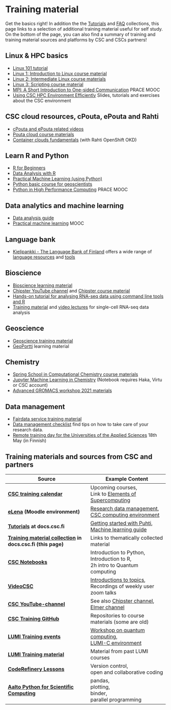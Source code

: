 # Training material

Get the basics right! In addition the the [Tutorials](tutorials/index.md) 
and [FAQ](faq/index.md) collections, 
this page links to a selection of additional training material useful 
for self study. On the bottom of the page, you can also find a summary of training and training material sources and platforms by CSC and CSCs partners!
 
## Linux & HPC basics
*   [Linux 101 tutorial](tutorials/env-guide/overview.md)
*   [Linux 1: Introduction to Linux course material](https://www.csc.fi/en/web/training/-/linux1_autumn2018)
*   [Linux 2: Intermediate Linux course materials](https://www.csc.fi/web/training/-/linux-2-november-2018)
*   [Linux 3: Scripting course material](https://www.csc.fi/web/training/-/linux3_spring_2019)
*   [MPI: A Short Introduction to One-sided Communication](https://www.futurelearn.com/courses/mpi-one-sided) PRACE MOOC
*   [Using CSC HPC Environment Efficiently](https://a3s.fi/CSC_training/csc-env.html) Slides, tutorials and exercises about the CSC environment
 
## CSC cloud resources, cPouta, ePouta and Rahti
*   [cPouta and ePouta related videos](../cloud/pouta/pouta-videos.md)
*   [Pouta cloud course materials](https://pouta-course.a3s.fi/index.html)
*   [Container clouds fundamentals](https://rahti-course.a3s.fi/basic.html) (with Rahti OpenShift OKD)
 
## Learn R and Python
*   [R for Beginners](https://github.com/csc-training/R-for-beginners)
*   [Data Analysis with R](https://github.com/csc-training/da-with-r-remote)
*   [Practical Machine Learning (using Python)](https://e-learn.csc.fi/course/view.php?id=14)
*   [Python basic course for geoscientists](https://geo-python.github.io/site/)
*   [Python in High Performance Computing](https://www.futurelearn.com/courses/python-in-hpc) PRACE MOOC
 
## Data analytics and machine learning
*   [Data analysis guide](tutorials/da-guide.md)
*   [Practical machine learning](https://e-learn.csc.fi/course/view.php?id=14) MOOC
 
## Language bank
*   [Kielipankki - The Language Bank of Finland](https://www.kielipankki.fi/language-bank/) offers a wide range of [language resources](https://www.kielipankki.fi/corpora/) and [tools](https://www.kielipankki.fi/tools/)
 
## Bioscience
*   [Bioscience learning material](https://research.csc.fi/bioscience-learning-materials)
*   [Chipster YouTube channel](https://www.youtube.com/channel/UCnL-Lx5gGlW01OkskZL7JEQ/playlists) and [Chipster course material](https://chipster.csc.fi/manual/courses.html)
*   [Hands-on tutorial for analysing RNA-seq data using command line tools and R](https://research.csc.fi/rnaseq-tutorial)
*   [Training material](https://github.com/NBISweden/excelerate-scRNAseq) and [video lectures](https://www.youtube.com/playlist?list=PLjiXAZO27elC_xnk7gVNM85I2IQl5BEJN) for single-cell RNA-seq data analysis

## Geoscience
*   [Geoscience training material](https://research.csc.fi/gis-learning-materials)
*   [GeoPortti](http://www.geoportti.fi/skills-development/) learning material
 
## Chemistry
*   [Spring School in Computational Chemistry course materials](https://events.prace-ri.eu/e/CSC_Spring_School_2020)
*   [Jupyter Machine Learning in Chemistry](https://notebooks.csc.fi) (Notebook requires Haka, Virtu or CSC account)
*   [Advanced GROMACS workshop 2021 materials](https://a3s.fi/advanced_gmx/PRACE_CSC_BioExcelWorkshop-GROMACS_workflows_and_advanced_topics.html) 
 
## Data management
*   [Fairdata service training material](https://www.fairdata.fi/en/training/materials/)
*   [Data management checklist](https://www.fairdata.fi/en/why-fairdata/data-management-checklist/) find tips on how to take care of your research data.
*   [Remote training day for the Universities of the Applied Sciences](https://www.csc.fi/web/training/-/csc-tki-toiminnan-tukena) 18th May (in Finnish)

## Training materials and sources from CSC and partners
| Source | Example Content |
| -------- | -------- |
| **[CSC training calendar](https://csc.fi/web/guest/training)**         | Upcoming courses, <br> Link to [Elements of Supercomputing](https://edukamu.fi/elements-of-supercomputing)
| **[eLena](https://e-learn.csc.fi) (Moodle environment)**  | [Research data management](https://e-learn.csc.fi/course/view.php?id=63), <br> [CSC computing environment](https://e-learn.csc.fi/course/view.php?id=76)  |
| **[Tutorials](tutorials/index.md)  at docs.csc.fi**    | [Getting started with Puhti](tutorials/puhti_quick.md), <br> [Machine learning guide](tutorials/ml-guide.md) |
| **[Training material collection](training-material.md) in docs.csc.fi (this page)** | Links to thematically collected material
| **[CSC Notebooks](https://notebooks.rahtiapp.fi)**                |  Introduction to Python, <br>Introduction to R, <br> 2h intro to Quantum computing  |
| **[VideoCSC](https://video.csc.fi)**          | [Introductions to topics](https://video.csc.fi/category/Training%3EIntroductions+to+Topics/455249), <br> Recordings of weekly user zoom talks |
| **[CSC YouTube-channel](https://www.youtube.com/c/CscFi)**                      | See also [Chipster channel](https://www.youtube.com/channel/UCnL-Lx5gGlW01OkskZL7JEQ), <br> [Elmer channel](https://www.youtube.com/user/elmerfem)
| **[CSC Training GitHub](https://github.com/csc-training)**         | Repositories to course materials (some are old) |
|**[LUMI Training events](https://www.lumi-supercomputer.eu/events/)**     | [Workshop on quantum computing](https://www.lumi-supercomputer.eu/events/workshop-on-quantum-computing-hybrid-systems/), <br> [LUMI-C environment](https://www.lumi-supercomputer.eu/events/detailed-introduction-to-the-lumi-c-environment-and-architecture/) |
| **[LUMI Training material](https://lumi-supercomputer.github.io/LUMI-training-materials/)**       | Material from past LUMI courses |
| **[CodeRefinery Lessons](https://coderefinery.org/lessons/)**       | Version control, <br> open and collaborative coding | 
| **[Aalto Python for Scientific Computing](https://scicomp.aalto.fi/training/scip/python-for-scicomp-2022/)**  | pandas, <br> plotting, <br> binder, <br> parallel programming | 


